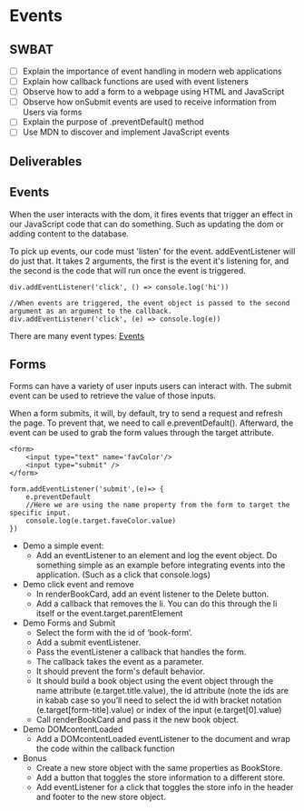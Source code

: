 # Events
## SWBAT
- [ ] Explain the importance of event handling in modern web applications
- [ ] Explain how callback functions are used with event listeners
- [ ] Observe how to add a form to a webpage using HTML and JavaScript
- [ ] Observe how onSubmit events are used to receive information from Users via forms
- [ ] Explain the purpose of .preventDefault() method
- [ ] Use MDN to discover and implement JavaScript events

## Deliverables 

## Events
When the user interacts with the dom, it fires events that trigger an effect in our JavaScript code that can do something. Such as updating the dom or adding content to the database. 

To pick up events, our code must 'listen' for the event. addEventListener will do just that. It takes 2 arguments, the first is the event it's listening for, and the second is the code that will run once the event is triggered.

```
div.addEventListener('click', () => console.log('hi'))

//When events are triggered, the event object is passed to the second argument as an argument to the callback.
div.addEventListener('click', (e) => console.log(e))

```

There are many event types: [Events](https://developer.mozilla.org/en-US/docs/Web/Events)


## Forms
Forms can have a variety of user inputs users can interact with.
The submit event can be used to retrieve the value of those inputs. 

When a form submits, it will, by default, try to send a request and refresh the page. To prevent that, we need to call e.preventDefault(). Afterward, the event can be used to grab the form values through the target attribute.

```
<form>
    <input type="text" name='favColor'/>
    <input type="submit" />
</form>

form.addEventListener('submit',(e)=> {
    e.preventDefault
    //Here we are using the name property from the form to target the specific input.
    console.log(e.target.faveColor.value)
})

```

- Demo a simple event:
    - Add an eventListener to an element and log the event object. Do something simple as an example before integrating events into the application. (Such as a click that console.logs)
- Demo click event and remove 
    - In renderBookCard, add an event listener to the Delete button.
    - Add a callback that removes the li. You can do this through the li itself or the event.target.parentElement
- Demo Forms and Submit
    - Select the form with the id of ‘book-form’.
    - Add a submit eventListener.
    - Pass the eventListener a callback that handles the form.
    - The callback takes the event as a parameter.
    - It should prevent the form's default behavior.
    - It should build a book object using the event object through the name attribute (e.target.title.value),  the id attribute (note the ids are in kabab case so you’ll need to select the id with bracket notation (e.target[form-title].value) or index of the input (e.target[0].value)
    - Call renderBookCard and pass it the new book object.
- Demo DOMcontentLoaded
    - Add a DOMcontentLoaded eventListener to the document and wrap the code within the callback function
- Bonus
	- Create a new store object with the same properties as BookStore.
	- Add a button that toggles the store information to a different store.
	- Add eventListener for a click that toggles the store info in the header and footer to the new store object.
